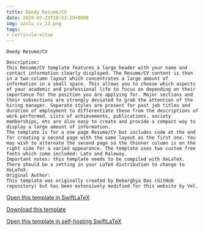 ```yaml
---
title: Deedy Resume/CV
date: 2020-07-23T10:53:29+0000
img: uzslu_cv_12.png
tags:
- curricula-vitae
---
```

```
Deedy Resume/CV

Description:
This Resume/CV template features a large header with your name and contact information clearly displayed. The Resume/CV content is then in a two-column layout which concentrates a large amount of information in a small space. This allows you to choose which aspects of your academic and professional life to focus on depending on their importance for the position you are applying for. Major sections and their subsections are strongly deviated to grab the attention of the hiring manager. Separate styles are present for past job titles and duration of employment to differentiate these from the descriptions of work performed. Lists of achievements, publications, society memberships, etc are also easy to create and provide a compact way to display a large amount of information.
The template is for a one page Resume/CV but includes code at the end for creating a second page with the same layout as the first one. You may wish to alternate the second page so the thinner column is on the right side for a varied appearance. The template uses two custom free fonts which come included: Lato and Raleway.
Important notes: this template needs to be compiled with XeLaTeX. There should be a setting in your LaTeX distribution to change to XeLaTeX.
Original Author:
This template was originally created by Debarghya Das (GitHub repository) but has been extensively modified for this website by Vel.
```
[Open this template in SwiftLaTeX](https://www.swiftlatex.com/project.html?import=https://swiftlatex.github.io/LaTeXBoilerPlate/zips/pmtdf_cv_12.zip&import_name=Deedy%20Resume/CV)

[Download this template](https://swiftlatex.github.io/LaTeXBoilerPlate/zips/pmtdf_cv_12.zip)

[Open this template in self-hosting SwiftLaTeX](http://localhost:3011/project.html?import=https://swiftlatex.github.io/LaTeXBoilerPlate/zips/pmtdf_cv_12.zip&import_name=Deedy%20Resume/CV)

